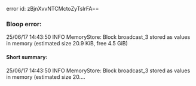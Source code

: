 error id: zBjnXvvNTCMctoZyTslrFA==
### Bloop error:

25/06/17 14:43:50 INFO MemoryStore: Block broadcast_3 stored as values in memory (estimated size 20.9 KiB, free 4.5 GiB)
#### Short summary: 

25/06/17 14:43:50 INFO MemoryStore: Block broadcast_3 stored as values in memory (estimated size 20....